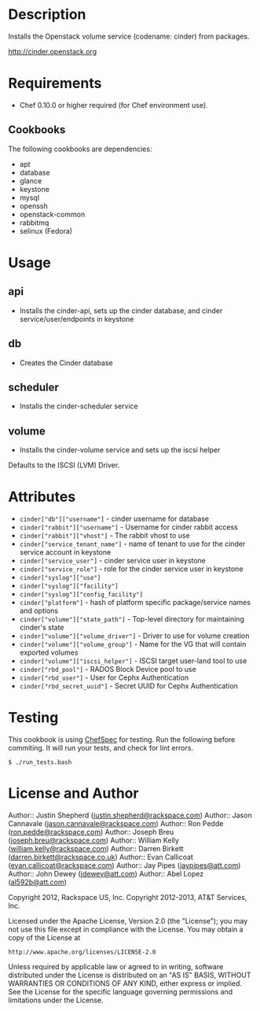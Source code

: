 Description
===========

Installs the Openstack volume service (codename: cinder) from packages.

http://cinder.openstack.org

Requirements
============

* Chef 0.10.0 or higher required (for Chef environment use).

Cookbooks
---------

The following cookbooks are dependencies:

* apt
* database
* glance
* keystone
* mysql
* openssh
* openstack-common
* rabbitmq
* selinux (Fedora)

Usage
=====

api
----
- Installs the cinder-api, sets up the cinder database,
 and cinder service/user/endpoints in keystone

db
--
- Creates the Cinder database

scheduler
----
- Installs the cinder-scheduler service

volume
----
- Installs the cinder-volume service and sets up the iscsi helper

Defaults to the ISCSI (LVM) Driver.

Attributes
==========

* `cinder["db"]["username"]` - cinder username for database
* `cinder["rabbit"]["username"]` - Username for cinder rabbit access
* `cinder["rabbit"]["vhost"]` - The rabbit vhost to use
* `cinder["service_tenant_name"]` - name of tenant to use for the cinder service account in keystone
* `cinder["service_user"]` - cinder service user in keystone
* `cinder["service_role"]` - role for the cinder service user in keystone
* `cinder["syslog"]["use"]`
* `cinder["syslog"]["facility"]`
* `cinder["syslog"]["config_facility"]`
* `cinder["platform"]` - hash of platform specific package/service names and options
* `cinder["volume"]["state_path"]` - Top-level directory for maintaining cinder's state
* `cinder["volume"]["volume_driver"]` - Driver to use for volume creation
* `cinder["volume"]["volume_group"]` - Name for the VG that will contain exported volumes
* `cinder["volume"]["iscsi_helper"]` - ISCSI target user-land tool to use
* `cinder["rbd_pool"]` - RADOS Block Device pool to use
* `cinder["rbd_user"]` - User for Cephx Authentication
* `cinder["rbd_secret_uuid"]` - Secret UUID for Cephx Authentication

Testing
=====

This cookbook is using [ChefSpec](https://github.com/acrmp/chefspec) for 
testing. Run the following before commiting. It will run your tests,
and check for lint errors.

    $ ./run_tests.bash

License and Author
==================

Author:: Justin Shepherd (<justin.shepherd@rackspace.com>)
Author:: Jason Cannavale (<jason.cannavale@rackspace.com>)
Author:: Ron Pedde (<ron.pedde@rackspace.com>)
Author:: Joseph Breu (<joseph.breu@rackspace.com>)
Author:: William Kelly (<william.kelly@rackspace.com>)
Author:: Darren Birkett (<darren.birkett@rackspace.co.uk>)
Author:: Evan Callicoat (<evan.callicoat@rackspace.com>)
Author:: Jay Pipes (<jaypipes@att.com>)
Author:: John Dewey (<jdewey@att.com>)
Author:: Abel Lopez (<al592b@att.com>)

Copyright 2012, Rackspace US, Inc.
Copyright 2012-2013, AT&T Services, Inc.

Licensed under the Apache License, Version 2.0 (the "License");
you may not use this file except in compliance with the License.
You may obtain a copy of the License at

    http://www.apache.org/licenses/LICENSE-2.0

Unless required by applicable law or agreed to in writing, software
distributed under the License is distributed on an "AS IS" BASIS,
WITHOUT WARRANTIES OR CONDITIONS OF ANY KIND, either express or implied.
See the License for the specific language governing permissions and
limitations under the License.
